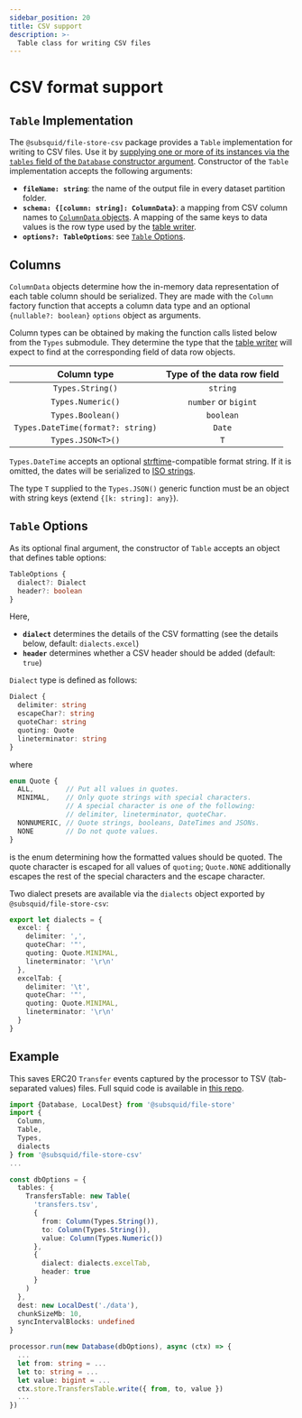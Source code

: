 ```yaml
---
sidebar_position: 20
title: CSV support
description: >-
  Table class for writing CSV files
---
```


# CSV format support

## `Table` Implementation

The `@subsquid/file-store-csv` package provides a `Table` implementation for writing to CSV files. Use it by [supplying one or more of its instances via the `tables` field of the `Database` constructor argument](/sdk/resources/persisting-data/file/#database-options). Constructor of the `Table` implementation accepts the following arguments:
* **`fileName: string`**: the name of the output file in every dataset partition folder.
* **`schema: {[column: string]: ColumnData}`**: a mapping from CSV column names to [`ColumnData` objects](#columns). A mapping of the same keys to data values is the row type used by the [table writer](/sdk/resources/persisting-data/file/#table-writer-interface).
* **`options?: TableOptions`**: see [`Table` Options](#table-options).

## Columns

`ColumnData` objects determine how the in-memory data representation of each table column should be serialized. They are made with the `Column` factory function that accepts a column data type and an optional `{nullable?: boolean}` `options` object as arguments.

Column types can be obtained by making the function calls listed below from the `Types` submodule. They determine the type that the [table writer](/sdk/resources/persisting-data/file/#table-writer-interface) will expect to find at the corresponding field of data row objects.

| Column type                       | Type of the data row field |
|:---------------------------------:|:--------------------------:|
| `Types.String()`                  | `string`                   |
| `Types.Numeric()`                 | `number` or `bigint`       |
| `Types.Boolean()`                 | `boolean`                  |
| `Types.DateTime(format?: string)` | `Date`                     |
| `Types.JSON<T>()`                 | `T`                        |

`Types.DateTime` accepts an optional [strftime](https://pubs.opengroup.org/onlinepubs/009695399/functions/strftime.html)-compatible format string. If it is omitted, the dates will be serialized to [ISO strings](https://developer.mozilla.org/en-US/docs/Web/JavaScript/Reference/Global_Objects/Date/toISOString).

The type `T` supplied to the `Types.JSON()` generic function must be an object with string keys (extend `{[k: string]: any}`).

## `Table` Options

As its optional final argument, the constructor of `Table` accepts an object that defines table options:
```typescript
TableOptions {
  dialect?: Dialect
  header?: boolean
}
```
Here,
* **`dialect`** determines the details of the CSV formatting (see the details below, default: `dialects.excel`)
* **`header`** determines whether a CSV header should be added (default: `true`)

`Dialect` type is defined as follows:
```typescript
Dialect {
  delimiter: string
  escapeChar?: string
  quoteChar: string
  quoting: Quote
  lineterminator: string
}
```
where
```typescript
enum Quote {
  ALL,        // Put all values in quotes.
  MINIMAL,    // Only quote strings with special characters.
              // A special character is one of the following:
              // delimiter, lineterminator, quoteChar.
  NONNUMERIC, // Quote strings, booleans, DateTimes and JSONs.
  NONE        // Do not quote values.
}
```
is the enum determining how the formatted values should be quoted. The quote character is escaped for all values of `quoting`; `Quote.NONE` additionally escapes the rest of the special characters and the escape character.

Two dialect presets are available via the `dialects` object exported by `@subsquid/file-store-csv`:
```typescript
export let dialects = {
  excel: {
    delimiter: ',',
    quoteChar: '"',
    quoting: Quote.MINIMAL,
    lineterminator: '\r\n'
  },
  excelTab: {
    delimiter: '\t',
    quoteChar: '"',
    quoting: Quote.MINIMAL,
    lineterminator: '\r\n'
  }
}
```

## Example

This saves ERC20 `Transfer` events captured by the processor to TSV (tab-separated values) files. Full squid code is available in [this repo](https://github.com/subsquid-labs/file-store-csv-example).

```typescript
import {Database, LocalDest} from '@subsquid/file-store'
import {
  Column,
  Table,
  Types,
  dialects
} from '@subsquid/file-store-csv'
...

const dbOptions = {
  tables: {
    TransfersTable: new Table(
      'transfers.tsv',
      {
        from: Column(Types.String()),
        to: Column(Types.String()),
        value: Column(Types.Numeric())
      },
      {
        dialect: dialects.excelTab,
        header: true
      }
    )
  },
  dest: new LocalDest('./data'),
  chunkSizeMb: 10,
  syncIntervalBlocks: undefined
}

processor.run(new Database(dbOptions), async (ctx) => {
  ...
  let from: string = ...
  let to: string = ...
  let value: bigint = ...
  ctx.store.TransfersTable.write({ from, to, value })
  ...
})
```
